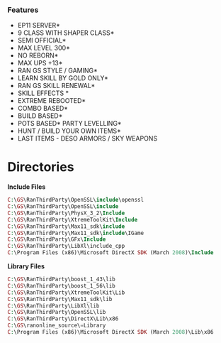 ### Features

- EP11 SERVER*
- 9 CLASS WITH SHAPER CLASS*
- SEMI OFFICIAL*
- MAX LEVEL 300*
- NO REBORN*
- MAX UPS +13*
- RAN GS STYLE / GAMING*
- LEARN SKILL BY GOLD ONLY*
- RAN GS SKILL RENEWAL*
- SKILL EFFECTS *
- EXTREME REBOOTED*
- COMBO BASED*
- BUILD BASED*
- POTS BASED* PARTY LEVELLING*
- HUNT / BUILD YOUR OWN ITEMS*
- LAST ITEMS - DESO ARMORS / SKY WEAPONS



# Directories

**Include Files**
```php
C:\GS\RanThirdParty\OpenSSL\include\openssl
C:\GS\RanThirdParty\OpenSSL\include
C:\GS\RanThirdParty\PhysX_3_2\Include
C:\GS\RanThirdParty\XtremeToolKit\Include
C:\GS\RanThirdParty\Max11_sdk\include
C:\GS\RanThirdParty\Max11_sdk\include\IGame
C:\GS\RanThirdParty\GFx\Include
C:\GS\RanThirdParty\LibXl\include_cpp
C:\Program Files (x86)\Microsoft DirectX SDK (March 2008)\Include
```

**Library Files**
```php
C:\GS\RanThirdParty\boost_1_43\lib
C:\GS\RanThirdParty\boost_1_56\lib
C:\GS\RanThirdParty\XtremeToolKit\Lib
C:\GS\RanThirdParty\Max11_sdk\lib
C:\GS\RanThirdParty\LibXl\lib
C:\GS\RanThirdParty\OpenSSL\lib
C:\GS\RanThirdParty\DirectX\Lib\x86
C:\GS\ranonline_source\=Library
C:\Program Files (x86)\Microsoft DirectX SDK (March 2008)\Lib\x86
```

